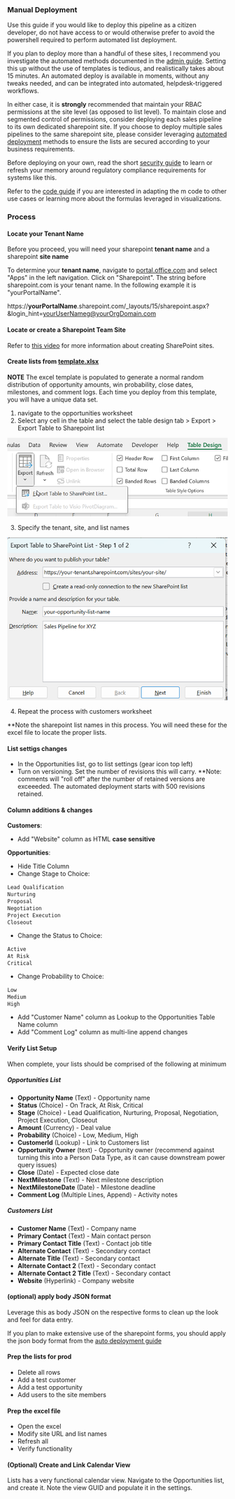### Manual Deployment
Use this guide if you would like to deploy this pipeline as a citizen developer, do not have access to or would otherwise prefer to avoid the powershell required to perform automated list deployment.

If you plan to deploy more than a handful of these sites, I recommend you investigate the automated methods documented in the [admin guide](./admin-guide.md).  Setting this up without the use of templates is tedious, and realistically takes about 15 minutes.  An automated deploy is available in moments, without any tweaks needed, and can be integrated into automated, helpdesk-triggered workflows.

In either case, it is **strongly** recommended that maintain your RBAC permissions at the site level (as opposed to list level). To maintain close and segmented control of permissions, consider deploying each sales pipeline to its own dedicated sharepoint site.  If you choose to deploy multiple sales pipelines to the same sharepoint site, please consider leveraging [automated deployment](./admin-guide.md) methods to ensure the lists are secured according to your business requirements.

Before deploying on your own, read the short [security guide](security.md) to learn or refresh your memory around regulatory compliance requirements for systems like this.

Refer to the [code guide](./code-guide.md) if you are interested in adapting the m code to other use cases or learning more about the formulas leveraged in visualizations.

### Process

#### Locate your Tenant Name

Before you proceed, you will need your sharepoint **tenant name** and a sharepoint **site name**

To determine your **tenant name**, navigate to <a href="https://portal.office.com" target="_blank">portal.office.com</a> and select "Apps" in the left navigation.  Click on "Sharepoint".  The string before sharepoint.com is your tenant name.  In the following example it is "yourPortalName".

https://**yourPortalName**.sharepoint.com/_layouts/15/sharepoint.aspx?&login_hint=yourUserNameg@yourOrgDomain.com

#### Locate or create a Sharepoint Team Site 

Refer to [this video](https://www.youtube.com/embed/HQw5nRwAJFc?si=lQHoK6gRMOGDAvXW) for more information about creating SharePoint sites.

#### Create lists from [template.xlsx](../templates/template.xlsx)

**NOTE** The excel template is populated to generate a normal random distribution of opportunity amounts, win probability, close dates, milestones, and comment logs.  Each time you deploy from this template, you will have a unique data set.

1. navigate to the opportunities worksheet
2. Select any cell in the table and select the table design tab > Export > Export Table to Sharepoint list

![Export Table](./images/export.png)

3. Specify the tenant, site, and list names

![List Specification](./images/listspec.png)

4. Repeat the process with customers worksheet

**Note the sharepoint list names in this process.  You will need these for the excel file to locate the proper lists.

#### List settigs changes

- In the Opportunities list, go to list settings (gear icon top left)
- Turn on versioning.  Set the number of revisions this will carry.  **Note: comments will "roll off" after the number of retained versions are exceeeded.  The automated deployment starts with 500 revisions retained.

#### Column additions & changes

**Customers**:
- Add "Website" column as HTML **case sensitive**

**Opportunities**:
- Hide Title Column
- Change Stage to Choice:
```
Lead Qualification
Nurturing
Proposal
Negotiation
Project Execution
Closeout
```
- Change the Status to Choice:
```
Active
At Risk
Critical
```
- Change Probability to Choice:
```
Low
Medium
High
```
- Add "Customer Name" column as Lookup to the Opportunities Table Name column
- Add "Comment Log" column as multi-line append changes

#### Verify List Setup
When complete, your lists should be comprised of the following at minimum

##### Opportunities List
- **Opportunity Name** (Text) - Opportunity name
- **Status** (Choice) - On Track, At Risk, Critical
- **Stage** (Choice) - Lead Qualification, Nurturing, Proposal, Negotiation, Project Execution, Closeout
- **Amount** (Currency) - Deal value
- **Probability** (Choice) - Low, Medium, High
- **CustomerId** (Lookup) - Link to Customers list
- **Opportunity Owner** (text) - Opportunity owner (recommend against turning this into a Person Data Type, as it can cause downstream power query issues)
- **Close** (Date) - Expected close date
- **NextMilestone** (Text) - Next milestone description
- **NextMilestoneDate** (Date) - Milestone deadline
- **Comment Log** (Multiple Lines, Append) - Activity notes

##### Customers List
- **Customer Name** (Text) - Company name
- **Primary Contact** (Text) - Main contact person
- **Primary Contact Title** (Text) - Contact job title
- **Alternate Contact** (Text) - Secondary contact
- **Alternate Title** (Text) - Secondary contact
- **Alternate Contact 2** (Text) - Secondary contact
- **Alternate Contact 2 Title** (Text) - Secondary contact
- **Website** (Hyperlink) - Company website

#### (optional) apply body JSON format
Leverage this as body JSON on the respective forms to clean up the look and feel for data entry.

If you plan to make extensive use of the sharepoint forms, you should apply the json body format from the [auto deployment guide](./auto-deploy.md#apply-form-body-json)


#### Prep the lists for prod
- Delete all rows
- Add a test customer
- Add a test opportunity
- Add users to the site members

#### Prep the excel file
- Open the excel
- Modify site URL and list names
- Refresh all
- Verify functionality

#### (Optional) Create and Link Calendar View
Lists has a very functional calendar view.  Navigate to the Opportunities list, and create it.  Note the view GUID and populate it in the settings.